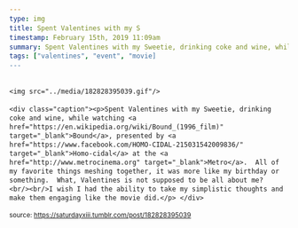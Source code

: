 ```yaml
---
type: img
title: Spent Valentines with my S
timestamp: February 15th, 2019 11:09am
summary: Spent Valentines with my Sweetie, drinking coke and wine, while watching <a href="https://en.wikipedia.org/wiki/Bound_(1996_film)" target="_blank">Boun
tags: ["valentines", "event", "movie]
---
```


                
                
                
                                                                                        <img src="../media/182828395039.gif"/>
                                                                                          <div class="caption"><p>Spent Valentines with my Sweetie, drinking coke and wine, while watching <a href="https://en.wikipedia.org/wiki/Bound_(1996_film)" target="_blank">Bound</a>, presented by <a href="https://www.facebook.com/HOMO-CIDAL-215031542009836/" target="_blank">Homo-cidal</a> at the <a href="http://www.metrocinema.org" target="_blank">Metro</a>.  All of my favorite things meshing together, it was more like my birthday or something.  What, Valentines is not supposed to be all about me?  <br/><br/>I wish I had the ability to take my simplistic thoughts and make them engaging like the movie did.</p> </div>
                                    
                
                
                
                
                                
<small>source: https://saturdayxiii.tumblr.com/post/182828395039</small>
